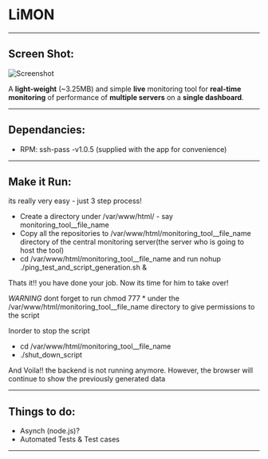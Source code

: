 # LiMON #

-------

## Screen Shot: ##

![Screenshot](https://bitbucket.org/repo/XLKEzR/images/641155708-Dashboard%20ScreenShot.JPG)

A **light-weight** (~3.25MB) and simple **live** monitoring tool for **real-time monitoring** of performance of **multiple servers** on a **single dashboard**.

------

## Dependancies: ##

- RPM: ssh-pass -v1.0.5 (supplied with the app for convenience)

-------

## Make it Run: ##

its really very easy - just 3 step process!

 - Create a directory under /var/www/html/ - say monitoring_tool__file_name
 - Copy all the repositories to /var/www/html/monitoring_tool__file_name directory of the central monitoring server(the server who is going to host the tool)
 - cd  /var/www/html/monitoring_tool__file_name and run nohup ./ping_test_and_script_generation.sh &

Thats it!! you have done your job. Now its time for him to take over!

*WARNING*
dont forget to run chmod 777 * under the /var/www/html/monitoring_tool__file_name directory to give permissions to the script
 
Inorder to stop the script

 - cd /var/www/html/monitoring_tool__file_name
 - ./shut_down_script

 And Voila!! the backend is not running anymore. However, the browser will continue to show the previously generated data

---------

## Things to do: ##

- Asynch (node.js)?
- Automated Tests & Test cases

---------